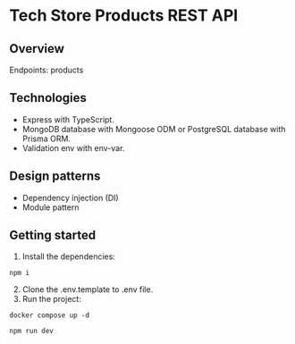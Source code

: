 # Tech Store Products REST API 

## Overview
Endpoints: products

## Technologies
* Express with TypeScript.
* MongoDB database with Mongoose ODM or PostgreSQL database with Prisma ORM.
* Validation env with env-var.

## Design patterns
* Dependency injection (DI)
* Module pattern

## Getting started
1. Install the dependencies:
```
npm i
```
2. Clone the .env.template to .env file.
3. Run the project:
```
docker compose up -d
```
```
npm run dev
```